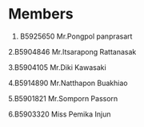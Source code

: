 Members
=======

  


1. B5925650 Mr.Pongpol panprasart

2.B5904846 Mr.Itsarapong Rattanasak

3.B5904105 Mr.Diki Kawasaki

4.B5914890 Mr.Natthapon Buakhiao

5.B5901821 Mr.Somporn Passorn

6.B5903320 Miss Pemika Injun